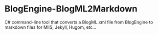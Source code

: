 # BlogEngine-BlogML2Markdown
C# command-line tool that converts a BlogML.xml file from BlogEngine to markdown files for MIIS, Jekyll, Hugom, etc...
